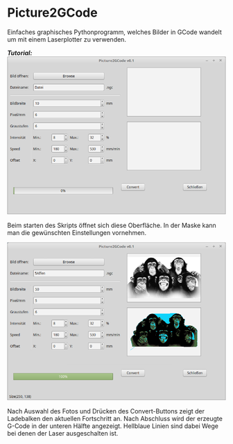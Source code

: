 # Picture2GCode
Einfaches graphisches Pythonprogramm, welches Bilder in GCode wandelt um mit einem Laserplotter zu verwenden.

_**Tutorial:**_
![Oberfläche1](/pictures/Picture2GcodeTut1.png)

Beim starten des Skripts öffnet sich diese Oberfläche. In der Maske kann man die gewünschten Einstellungen vornehmen.


![Oberfläche2](/pictures/Picture2GCodeTut2)

Nach Auswahl des Fotos und Drücken des Convert-Buttons zeigt der Ladebalken den aktuellen Fortschritt an. Nach Abschluss wird der erzeugte G-Code in der unteren Hälfte angezeigt. Hellblaue Linien sind dabei Wege bei denen der Laser ausgeschalten ist.
